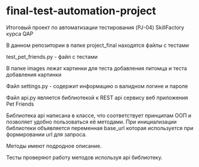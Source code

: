 # final-test-automation-project

Итоговый проект по автоматизации тестирования (PJ-04) SkillFactory курса QAP 

В данном репозитории в папке project_final находятся файлы с тестами

test_pet_friends.py - файл с тестами

В папке images лежат картинки для теста добавления питомца и теста добавления картинки

Файл settings.py - содержит информацию о валидном логине и пароле

Файл api.py является библиотекой к REST api сервису веб приложения Pet Friends

Библиотека api написана в классе, что соответствует принципам ООП и позволяет удобно пользоваться её методами. При инициализации библиотеки объявляется переменная base_url которая используется при формировании url для запроса.

Методы имеют подродное описание.

Тесты проверяют работу методов используя api библиотеку.
